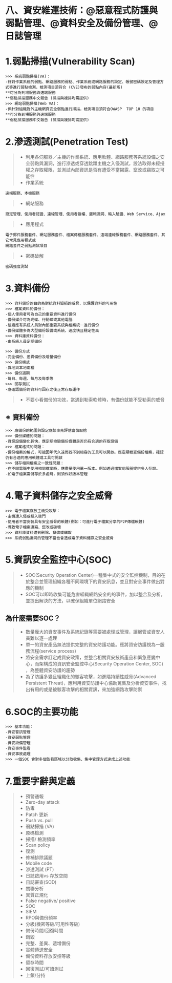 # 八、資安維運技術：@惡意程式防護與弱點管理、@資料安全及備份管理、@日誌管理

# 1.弱點掃描(Vulnerability Scan)
```
>>> 系統弱點掃描(VA)：
-針對作業系統的弱點、網路服務的弱點、作業系統或網路服務的設定、帳號密碼設定及管理方式等進行弱點檢測，檢測項目須符合 (CVE)發布的弱點內容(最新版) 
**可分為到場服務與遠端服務
**弱點掃描服務中文報告 (掃描與複掃均需提供)
>>> 網站弱點掃描(Web VA)：
-係針對組織對外主機網頁安全弱點進行掃描，檢測項目須符合OWASP  TOP 10 的項目
**可分為到場服務與遠端服務
**弱點掃描服務中文報告 (掃描與複掃均需提供)
```
# 2.滲透測試(Penetration Test)
>* 利用各伺服器／主機的作業系統、應用軟體、網路服務等系統設備之安全弱點與漏洞，進行滲透或穿透跳躍主機之入侵測試，設法取得未經授權之存取權限，並測試內部資訊是否有遭受不當揭露、竄改或竊取之可能性
>* 作業系統
```
遠端服務、本機服務
```
>* 網站服務
```
設定管理、使用者認證、連線管理、使用者授權、邏輯漏洞、輸入驗證、Web Service、Ajax
```
>* 應用程式
```
電子郵件服務套件、網站服務套件、檔案傳檔服務套件、遠端連線服務套件、網路服務套件、其它常見應用程式或
網路套件之弱點測試項目
```
>* 密碼破解
```
密碼強度測試
```
# 3.資料備份
```
>>> 資料備份的目的為對抗資料毀損的威脅，以保護資料的可用性
>>> 檔案資料的備份：
-個人使用者可為自己的重要資料進行備份
-備份媒介可為光碟、行動碟或其他電腦
-組織應有系統人員對內部重要系統與檔案統一進行備份
-備份媒體多為大型備份設備或系統，速度快且穩定性高
>>> 資料庫資料備份：
-由系統人員定期備份
```
```
>>> 備份方式
-完全備份、差異備份及增量備份
>>> 備份模式
-異地與本地兩種
>>> 備份週期
-每日、每週、每月及每季等
>>> 回存測試
-應確認備份的資料可回存之後正常存取運作 
```
>* 不要小看備份的功效，當遇到勒索軟體時，有備份就能不受勒索的威脅
## ※ 資料備份
```
>>> 應備份的範圍與設定應該事先評估審慎取捨
>>> 備份媒體的問題：
-資訊設備變化甚快，應定期檢驗備份媒體是否仍有合適的存取設備
>>> 檔案格式的問題：
-備份檔案的格式，可能因年代久遠而找不到相容的工具可以開啟。應定期檢查備份檔案，確認仍有合適的應用軟體或工具可開啟
>>> 儲存相同檔案之一致性問題：
-在不同電腦中使用相同檔案時，應盡量使用單一版本。例如透過檔案伺服器提供多人存取。
-如電子檔案需儲存於多處時，則須作好版本管理
```
# 4.電子資料儲存之安全威脅
```
>>> 電子檔案存放主機受攻擊：
-主機遭入侵或植入後門
-使用者不當安裝具有安全威脅的軟體(例如：可進行電子檔案分享的P2P傳檔軟體)
-導致電子檔案遭竊、竄改或破壞
>>> 資料庫資料遭到刪除、竄改或竊取
>>> 系統弱點漏洞的管理不當也會造成電子資料儲存之安全威脅
```
# 5.資訊安全監控中心(SOC)
>* SOC(Security Operation Center)一種集中式的安全監控機制，目的在於整合並管理組織各種不同環境下的資安訊息，並且對安全事件做出對應的機制
>* SOC可以即時收集可能危害組織網路安全的的事件，加以整合及分析，並提出解決的方法，以確保組織單位網路安全
## 為什麼需要SOC？
>* 數量龐大的資安事件及系統紀錄等需要被處理或管理，讓網管或資安人員難以逐一處理
>* 單一的資安產品無法提供完整的資安防護功能。應將資安防護視為一服務流程(service process)
>* 將安全需求訂定成資安政策，並整合相關資安技術產品和緊急應變中心，而架構成的資訊安全監控中心(Security Operation Center, SOC) ，為整體資安防護的趨勢
>* 為了防護多變且組織化的駭客攻擊，如進階持續性威脅(Advanced Persistent Threat)，應利用資安防護中心協助蒐集及分析資安事件，找出有用的或是被駭客攻擊的相關資訊，來加強網路攻擊防禦
# 6.SOC的主要功能
```
>>> 基本功能：
-資安警訊管理
-資安弱點管理
-資安設備管理
-資安事件監看
-資安事故處理
>>> 一個SOC 會對多個監看區域以分散收集、集中管理方式達成上述功能
```
# 7.重要字辭與定義
>* 預警通報
>* Zero-day attack
>* 防毒
>* Patch 更新
>* Push vs. pull
>* 弱點掃描 (VA)
>* 原碼檢測
>* 掃描/ 檢測頻率
>* Scan policy
>* 復測
>* 修補排除議題
>* Mobile code
>* 滲透測試 (PT)
>* 日誌啟用vs 存放空間
>* 日誌審查(SOD)
>* 關聯分析
>* 異質正規化
>* False negative/  positive
>* SOC
>* SIEM
>* RPO與備份頻率
>* 分級(機密等級/可用性等級)
>* 備份時間/回復時間
>* 銷毀
>* 完整、差異、遞增備份
>* 實體傳送安全
>* 備份資料存放安控等級
>* 留存時間
>* 回復測試/可讀測試
>* 上鎖/分持
